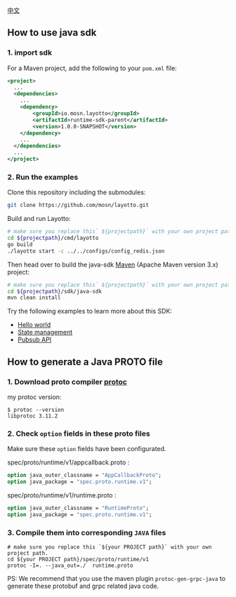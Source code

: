 [中文](./README-zh.md)
## How to use java sdk
### 1. import sdk
For a Maven project, add the following to your `pom.xml` file:
```xml
<project>
  ...
  <dependencies>
    ...
    <dependency>
        <groupId>io.mosn.layotto</groupId>
        <artifactId>runtime-sdk-parent</artifactId>
        <version>1.0.0-SNAPSHOT</version>
    </dependency>
    ...
  </dependencies>
  ...
</project>
```

### 2. Run the examples
Clone this repository including the submodules:

```sh
git clone https://github.com/mosn/layotto.git
```

Build and run Layotto:

```bash
# make sure you replace this` ${projectpath}` with your own project path.
cd ${projectpath}/cmd/layotto
go build
./layotto start -c ../../configs/config_redis.json
```

Then head over to build the java-sdk [Maven](https://maven.apache.org/install.html) (Apache Maven version 3.x) project:

```sh
# make sure you replace this` ${projectpath}` with your own project path.
cd ${projectpath}/sdk/java-sdk
mvn clean install
```




Try the following examples to learn more about this SDK:
* [Hello world](./examples/src/main/java/io/mosn/layotto/examples/helloworld)
* [State management](./examples/src/main/java/io/mosn/layotto/examples/state)
* [Pubsub API](./examples/src/main/java/io/mosn/layotto/examples/pubsub)


## How to generate a Java PROTO file

### 1. Download proto compiler [protoc](https://github.com/protocolbuffers/protobuf/releases)
my protoc version:
```shell
$ protoc --version
libprotoc 3.11.2
```

### 2. Check `option` fields in these proto files
Make sure these `option` fields have been configurated.

spec/proto/runtime/v1/appcallback.proto : 
```protobuf
option java_outer_classname = "AppCallbackProto";
option java_package = "spec.proto.runtime.v1";
```

spec/proto/runtime/v1/runtime.proto :
```protobuf
option java_outer_classname = "RuntimeProto";
option java_package = "spec.proto.runtime.v1";
```

### 3. Compile them into corresponding `JAVA` files
```shell
# make sure you replace this `${your PROJECT path}` with your own project path.
cd ${your PROJECT path}/spec/proto/runtime/v1
protoc -I=. --java_out=./  runtime.proto
```

PS: We recommend that you use the maven plugin `protoc-gen-grpc-java` to generate these protobuf and grpc related java code.
